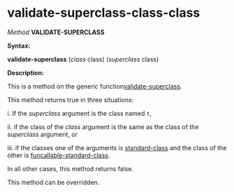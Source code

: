 validate-superclass-class-class
===============================

*Method* **VALIDATE-SUPERCLASS**

**Syntax:**

**validate-superclass** (*class* class) (*superclass* class)

**Description:**

This is a method on the generic function[validate-superclass](validate-superclass.md).

This method returns true in three situations:

i.  If the *superclass* argument is the class named `t`,

ii. if the class of the *class* argument is the same as the class of the *superclass* argument, or

iii. if the classes one of the arguments is [standard-class](class-standard-class.md) and the class of the other is [funcallable-standard-class](class-funcallable-standard-class.md).

In all other cases, this method returns false.

This method can be overridden.
